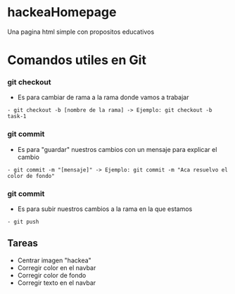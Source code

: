 # hackeaHomepage

Una pagina html simple con propositos educativos

# Comandos utiles en Git

### git checkout

-   Es para cambiar de rama a la rama donde vamos a trabajar

```
- git checkout -b [nombre de la rama] -> Ejemplo: git checkout -b task-1
```

### git commit

-   Es para "guardar" nuestros cambios con un mensaje para explicar el cambio

```
- git commit -m "[mensaje]" -> Ejemplo: git commit -m "Aca resuelvo el color de fondo"
```

### git commit

-   Es para subir nuestros cambios a la rama en la que estamos

```
- git push
```

## Tareas

-   Centrar imagen "hackea"
-   Corregir color en el navbar
-   Corregir color de fondo
-   Corregir texto en el navbar
